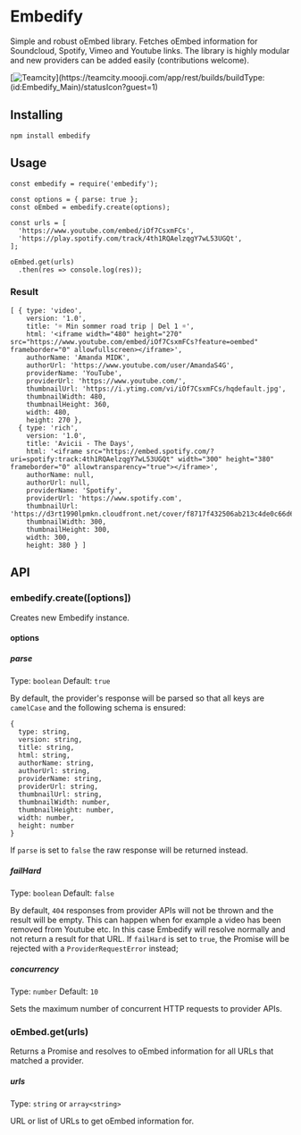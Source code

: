# Embedify
Simple and robust oEmbed library. Fetches oEmbed information for Soundcloud, Spotify, Vimeo and Youtube links. The library is highly modular and new providers can be added easily (contributions welcome). 

[![Teamcity](https://teamcity.moooji.com/app/rest/builds/buildType:(id:Embedify_Main)/statusIcon?guest=1)](https://teamcity.moooji.com/app/rest/builds/buildType:(id:Embedify_Main)/statusIcon?guest=1)

## Installing
`npm install embedify`

## Usage
````
const embedify = require('embedify');

const options = { parse: true };
const oEmbed = embedify.create(options);

const urls = [
  'https://www.youtube.com/embed/iOf7CsxmFCs',
  'https://play.spotify.com/track/4th1RQAelzqgY7wL53UGQt',
];

oEmbed.get(urls)
  .then(res => console.log(res));

````

### Result
````
[ { type: 'video',
    version: '1.0',
    title: '☼ Min sommer road trip | Del 1 ☼',
    html: '<iframe width="480" height="270" src="https://www.youtube.com/embed/iOf7CsxmFCs?feature=oembed" frameborder="0" allowfullscreen></iframe>',
    authorName: 'Amanda MIDK',
    authorUrl: 'https://www.youtube.com/user/AmandaS4G',
    providerName: 'YouTube',
    providerUrl: 'https://www.youtube.com/',
    thumbnailUrl: 'https://i.ytimg.com/vi/iOf7CsxmFCs/hqdefault.jpg',
    thumbnailWidth: 480,
    thumbnailHeight: 360,
    width: 480,
    height: 270 },
  { type: 'rich',
    version: '1.0',
    title: 'Avicii - The Days',
    html: '<iframe src="https://embed.spotify.com/?uri=spotify:track:4th1RQAelzqgY7wL53UGQt" width="300" height="380" frameborder="0" allowtransparency="true"></iframe>',
    authorName: null,
    authorUrl: null,
    providerName: 'Spotify',
    providerUrl: 'https://www.spotify.com',
    thumbnailUrl: 'https://d3rt1990lpmkn.cloudfront.net/cover/f8717f432506ab213c4de0c66d6ac24cd07ecf72',
    thumbnailWidth: 300,
    thumbnailHeight: 300,
    width: 300,
    height: 380 } ]
````

## API
### embedify.create([options])
Creates new Embedify instance.

#### options
##### parse
Type: `boolean`
Default: `true`

By default, the provider's response will be parsed so that all keys are `camelCase` and the following schema is ensured:

````
{ 
  type: string,
  version: string,
  title: string,
  html: string,
  authorName: string,
  authorUrl: string,
  providerName: string,
  providerUrl: string,
  thumbnailUrl: string,
  thumbnailWidth: number,
  thumbnailHeight: number,
  width: number,
  height: number 
} 
````

If `parse` is set to `false` the raw response will be returned instead.

##### failHard
Type: `boolean`
Default: `false`

By default, `404` responses from provider APIs will not be thrown and the result will be empty. This can happen when for example a video has been removed from Youtube etc. In this case Embedify will resolve normally and not return a result for that URL. If `failHard` is set to `true`, the Promise will be rejected with a `ProviderRequestError` instead;

##### concurrency
Type: `number`
Default: `10`

Sets the maximum number of concurrent HTTP requests to provider APIs. 

### oEmbed.get(urls)
Returns a Promise and resolves to oEmbed information for all URLs that matched a provider.

##### urls
Type: `string` or `array<string>`

URL or list of URLs to get oEmbed information for.